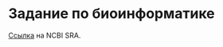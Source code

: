 # Задание по биоинформатике

[Ссылка](https://www.ncbi.nlm.nih.gov/sra/SRX12633924[accn]) на NCBI SRA.
